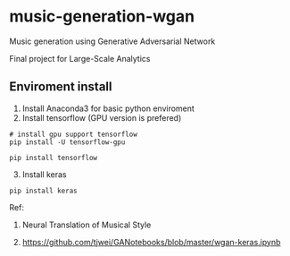 # music-generation-wgan
Music generation using Generative Adversarial Network

Final project for Large-Scale Analytics

## Enviroment install

1. Install Anaconda3 for basic python enviroment
2. Install tensorflow (GPU version is prefered)

```
# install gpu support tensorflow
pip install -U tensorflow-gpu
```

```
pip install tensorflow
```

3. Install keras
```
pip install keras
```


Ref:

1. Neural Translation of Musical Style

2. https://github.com/tjwei/GANotebooks/blob/master/wgan-keras.ipynb
